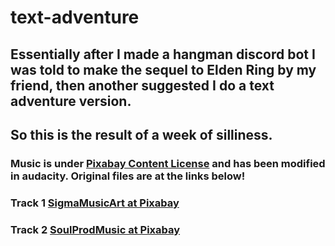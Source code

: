 # text-adventure
## Essentially after I made a hangman discord bot I was told to make the sequel to Elden Ring by my friend, then another suggested I do a text adventure version.

## So this is the result of a week of silliness.

### Music is under [Pixabay Content License](https://pixabay.com/service/license-summary/) and has been modified in audacity. Original files are at the links below!
### Track 1 [SigmaMusicArt at Pixabay](https://pixabay.com/music/modern-classical-sad-background-history-documentary-music-368176/)
### Track 2 [SoulProdMusic at Pixabay](https://pixabay.com/music/modern-classical-sad-moment-sad-and-melancholy-piano-background-music-124488/)

